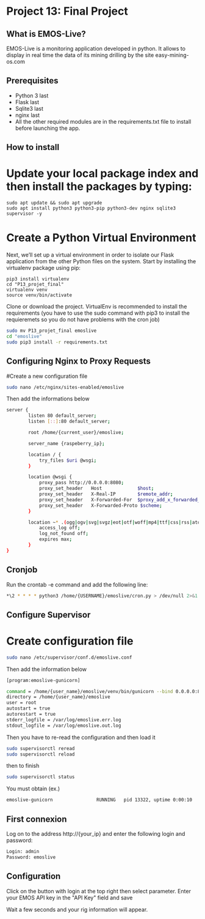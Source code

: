 # Project 13: Final Project

## What is EMOS-Live?
EMOS-Live is a monitoring application developed in python.
It allows to display in real time the data of its mining drilling by the site easy-mining-os.com

## Prerequisites

- Python 3 last
- Flask last
- Sqlite3 last
- nginx last
- All the other required modules are in the requirements.txt file to install before launching the app.


## How to install

# Update your local package index and then install the packages by typing:
```
sudo apt update && sudo apt upgrade
sudo apt install python3 python3-pip python3-dev nginx sqlite3 supervisor -y
```

# Create a Python Virtual Environment

Next, we’ll set up a virtual environment in order to isolate our Flask application from the other Python files on the system.
Start by installing the virtualenv package using pip:
```
pip3 install virtualenv
cd "P13_projet_final"
virtualenv venv
source venv/bin/activate
```

Clone or download the project.
VirtualEnv is recommended to install the requirements
(you have to use the sudo command with pip3 to install the requieremets so you do not have problems with the cron job)
```bash
sudo mv P13_projet_final emoslive
cd "emoslive"
sudo pip3 install -r requirements.txt
```

## Configuring Nginx to Proxy Requests

#Create a new configuration file
```bash
sudo nano /etc/nginx/sites-enabled/emoslive
```

Then add the informations below

```bash
server {
        listen 80 default_server;
        listen [::]:80 default_server;

        root /home/{current_user}/emoslive;

        server_name {raspeberry_ip};

        location / {
            try_files $uri @wsgi;
        }

        location @wsgi {
            proxy_pass http://0.0.0.0:8080;
            proxy_set_header   Host             $host;
            proxy_set_header   X-Real-IP        $remote_addr;
            proxy_set_header   X-Forwarded-For  $proxy_add_x_forwarded_for;
            proxy_set_header   X-Forwarded-Proto $scheme;
        }

        location ~* .(ogg|ogv|svg|svgz|eot|otf|woff|mp4|ttf|css|rss|atom|js|jpg|                                                                                                                                                             jpeg|gif|png|ico|zip|tgz|gz|rar|bz2|doc|xls|exe|ppt|tar|mid|midi|wav|bmp|rtf)$ {
            access_log off;
            log_not_found off;
            expires max;
        }
}

```

## Cronjob
Run the crontab -e command and add the following line:
```bash
*\2 * * * * python3 /home/{USERNAME}/emoslive/cron.py > /dev/null 2>&1
```

## Configure Supervisor
# Create configuration file
```bash
sudo nano /etc/supervisor/conf.d/emoslive.conf
``` 
Then add the information below
```bash
[program:emoslive-gunicorn]

command = /home/{user_name}/emoslive/venv/bin/gunicorn --bind 0.0.0.0:8080 app:app
directory = /home/{user_name}/emoslive
user = root
autostart = true
autorestart = true
stderr_logfile = /var/log/emoslive.err.log
stdout_logfile = /var/log/emoslive.out.log

``` 
Then you have to re-read the configuration and then load it 
```bash
sudo supervisorctl reread
sudo supervisorctl reload
```

then to finish 
```bash
sudo supervisorctl status
```
You must obtain (ex.)
```bash
emoslive-gunicorn                RUNNING   pid 13322, uptime 0:00:10 
```

## First connexion
Log on to the address http://{your_ip} and enter the following login and password:
```bash
Login: admin
Password: emoslive
```

## Configuration
Click on the button with login at the top right then select parameter.
Enter your EMOS API key in the "API Key" field and save

Wait a few seconds and your rig information will appear.
